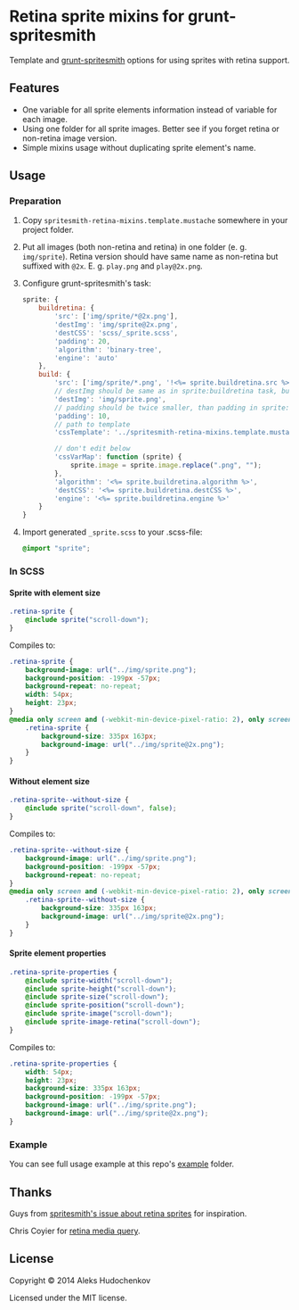 # Retina sprite mixins for grunt-spritesmith

Template and [grunt-spritesmith](https://github.com/Ensighten/grunt-spritesmith) options for using sprites with retina support.

## Features

* One variable for all sprite elements information instead of variable for each image.
* Using one folder for all sprite images. Better see if you forget retina or non-retina image version.
* Simple mixins usage without duplicating sprite element's name.

## Usage

### Preparation

1. Copy `spritesmith-retina-mixins.template.mustache` somewhere in your project folder.
2. Put all images (both non-retina and retina) in one folder (e. g. `img/sprite`). Retina version should have same name as non-retina but suffixed with `@2x`. E. g. `play.png` and `play@2x.png`.
3. Configure grunt-spritesmith's task:

    ```js
    sprite: {
        buildretina: {
            'src': ['img/sprite/*@2x.png'],
            'destImg': 'img/sprite@2x.png',
            'destCSS': 'scss/_sprite.scss',
            'padding': 20,
            'algorithm': 'binary-tree',
            'engine': 'auto'
        },
        build: {
            'src': ['img/sprite/*.png', '!<%= sprite.buildretina.src %>'],
            // destImg should be same as in sprite:buildretina task, but without @2x
            'destImg': 'img/sprite.png',
            // padding should be twice smaller, than padding in sprite:buildretina task
            'padding': 10,
            // path to template
            'cssTemplate': '../spritesmith-retina-mixins.template.mustache',

            // don't edit below
            'cssVarMap': function (sprite) {
                sprite.image = sprite.image.replace(".png", "");
            },
            'algorithm': '<%= sprite.buildretina.algorithm %>',
            'destCSS': '<%= sprite.buildretina.destCSS %>',
            'engine': '<%= sprite.buildretina.engine %>'
        }
    }
    ```

3. Import generated `_sprite.scss` to your .scss-file:
    
    ```scss
    @import "sprite";
    ```

### In SCSS

#### Sprite with element size

```scss
.retina-sprite {
    @include sprite("scroll-down");
}
```

Compiles to:

```css
.retina-sprite {
    background-image: url("../img/sprite.png");
    background-position: -199px -57px;
    background-repeat: no-repeat;
    width: 54px;
    height: 23px;
}
@media only screen and (-webkit-min-device-pixel-ratio: 2), only screen and (min--moz-device-pixel-ratio: 2), only screen and (-o-min-device-pixel-ratio: 2 / 1), only screen and (min-device-pixel-ratio: 2), only screen and (min-resolution: 192dpi), only screen and (min-resolution: 2dppx) {
    .retina-sprite {
        background-size: 335px 163px;
        background-image: url("../img/sprite@2x.png");
    }
}
```

#### Without element size

```scss
.retina-sprite--without-size {
    @include sprite("scroll-down", false);
}
```

Compiles to:

```css
.retina-sprite--without-size {
    background-image: url("../img/sprite.png");
    background-position: -199px -57px;
    background-repeat: no-repeat;
}
@media only screen and (-webkit-min-device-pixel-ratio: 2), only screen and (min--moz-device-pixel-ratio: 2), only screen and (-o-min-device-pixel-ratio: 2 / 1), only screen and (min-device-pixel-ratio: 2), only screen and (min-resolution: 192dpi), only screen and (min-resolution: 2dppx) {
    .retina-sprite--without-size {
        background-size: 335px 163px;
        background-image: url("../img/sprite@2x.png");
    }
}
```

#### Sprite element properties

```scss
.retina-sprite-properties {
    @include sprite-width("scroll-down");
    @include sprite-height("scroll-down");
    @include sprite-size("scroll-down");
    @include sprite-position("scroll-down");
    @include sprite-image("scroll-down");
    @include sprite-image-retina("scroll-down");
}
```

Compiles to:

```css
.retina-sprite-properties {
    width: 54px;
    height: 23px;
    background-size: 335px 163px;
    background-position: -199px -57px;
    background-image: url("../img/sprite.png");
    background-image: url("../img/sprite@2x.png");
}
```

### Example

You can see full usage example at this repo's [example](tree/master/example) folder.

## Thanks

Guys from [spritesmith's issue about retina sprites](https://github.com/Ensighten/spritesmith/issues/19) for inspiration.

Chris Coyier for [retina media query](http://css-tricks.com/snippets/css/retina-display-media-query/).

## License

Copyright © 2014 Aleks Hudochenkov

Licensed under the MIT license.
